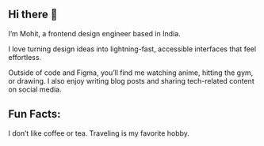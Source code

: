 ## Hi there 👋

I’m Mohit, a frontend design engineer based in India.

I love turning design ideas into lightning-fast, accessible interfaces that feel effortless.

Outside of code and Figma, you’ll find me watching anime, hitting the gym, or drawing. I also enjoy writing blog posts and sharing tech-related content on social media.

## Fun Facts:
I don’t like coffee or tea. 
Traveling is my favorite hobby.

